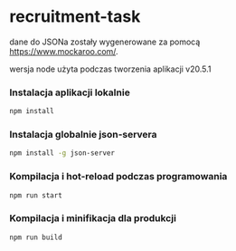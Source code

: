 # recruitment-task

dane do JSONa zostały wygenerowane za pomocą https://www.mockaroo.com/.

wersja node użyta podczas tworzenia aplikacji
v20.5.1


### Instalacja aplikacji lokalnie

```sh
npm install
```

### Instalacja globalnie json-servera

```sh
npm install -g json-server
```


### Kompilacja i hot-reload podczas programowania

```sh
npm run start
```

### Kompilacja i minifikacja dla produkcji

```sh
npm run build
```
